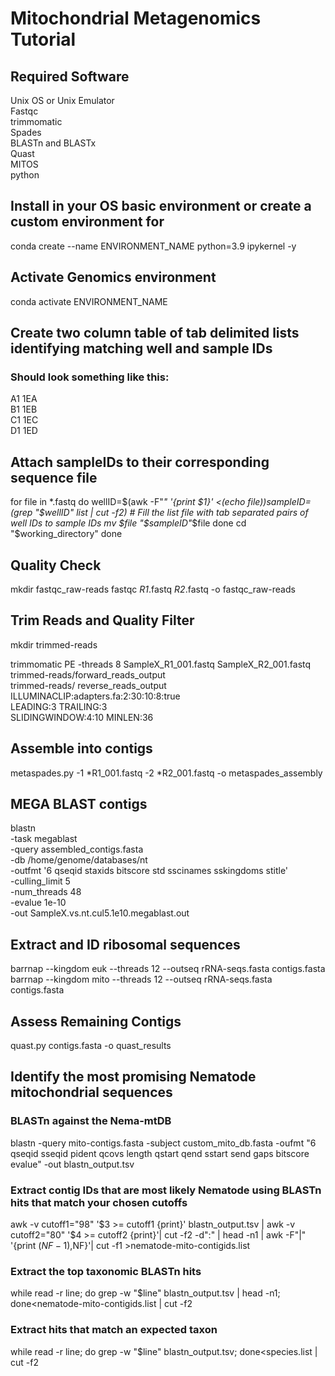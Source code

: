 # Mitochondrial Metagenomics Tutorial
## Required Software
Unix OS or Unix Emulator<br/>Fastqc<br/>trimmomatic<br/>Spades<br/>BLASTn and BLASTx<br/>Quast<br/>MITOS<br/>python

## Install in your OS basic environment or create a custom environment for 
conda create --name ENVIRONMENT_NAME python=3.9 ipykernel -y

## Activate Genomics environment 
conda activate ENVIRONMENT_NAME

## Create  two column table of tab delimited lists identifying matching well and sample IDs
### Should look something like this:
A1	1EA<br/>B1	1EB<br/>C1	1EC<br/>D1	1ED

## Attach sampleIDs to their corresponding sequence file
for file in *.fastq
do
wellID=$(awk -F"_" '{print $1}' <(echo $file))
sampleID=$(grep "$wellID" list | cut -f2) # Fill the list file with tab separated pairs of well IDs to sample IDs
mv $file "$sampleID"_$file
done
cd "$working_directory"
done


## Quality Check
mkdir fastqc_raw-reads
fastqc *_R1_*.fastq *_R2_*.fastq -o fastqc_raw-reads

## Trim Reads and Quality Filter
mkdir trimmed-reads

trimmomatic PE -threads 8 SampleX_R1_001.fastq SampleX_R2_001.fastq \
    trimmed-reads/forward_reads_output\
   trimmed-reads/ reverse_reads_output\
    ILLUMINACLIP:adapters.fa:2:30:10:8:true\
    LEADING:3 TRAILING:3\
    SLIDINGWINDOW:4:10 MINLEN:36

## Assemble into contigs
metaspades.py -1 *R1_001.fastq -2 *R2_001.fastq -o metaspades_assembly

## MEGA BLAST contigs
blastn \
-task megablast \
-query assembled_contigs.fasta \
-db /home/genome/databases/nt \
-outfmt '6 qseqid staxids bitscore std sscinames sskingdoms stitle' \
-culling_limit 5 \
-num_threads 48 \
-evalue 1e-10 \
-out SampleX.vs.nt.cul5.1e10.megablast.out

## Extract and ID ribosomal sequences
barrnap --kingdom euk --threads 12 --outseq rRNA-seqs.fasta contigs.fasta
barrnap --kingdom mito --threads 12 --outseq rRNA-seqs.fasta contigs.fasta

## Assess Remaining Contigs
quast.py contigs.fasta -o quast_results

## Identify the most promising Nematode mitochondrial sequences 
### BLASTn against the Nema-mtDB
blastn -query mito-contigs.fasta -subject custom_mito_db.fasta -oufmt "6 qseqid sseqid pident qcovs length qstart qend sstart send gaps bitscore evalue" -out blastn_output.tsv

### Extract contig IDs that are most likely Nematode using BLASTn hits that match your chosen cutoffs
awk -v cutoff1="98" '$3 >= cutoff1 {print}' blastn_output.tsv | awk -v cutoff2="80" '$4 >= cutoff2 {print}'| cut -f2 -d":" | head -n1 | awk -F"|" '{print $(NF-1),$NF}'| cut -f1 >nematode-mito-contigids.list

### Extract the top taxonomic BLASTn hits 
while read -r line; do grep -w "$line" blastn_output.tsv | head -n1; done<nematode-mito-contigids.list | cut -f2

### Extract hits that match an expected taxon
while read -r line; do grep -w "$line" blastn_output.tsv; done<species.list | cut -f2

